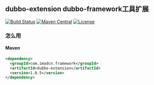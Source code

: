 ## dubbo-extension dubbo-framework工具扩展

[![Build Status](https://travis-ci.org/imadcn/dubbo-extension.svg?branch=master)](https://travis-ci.org/imadcn/dubbo-extension)
[![Maven Central](https://maven-badges.herokuapp.com/maven-central/com.imadcn.framework/dubbo-extension/badge.svg)](https://maven-badges.herokuapp.com/maven-central/com.imadcn.framework/dubbo-extension)
[![License](https://img.shields.io/badge/license-Apache%202-4EB1BA.svg)](https://www.apache.org/licenses/LICENSE-2.0.html)


### 怎么用
#### Maven

```xml
<dependency>
  <groupId>com.imadcn.framework</groupId>
  <artifactId>dubbo-extension</artifactId>
  <version>1.0.5</version>
</dependency>
```
